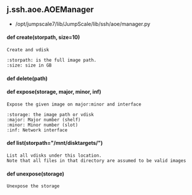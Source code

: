 ## j.ssh.aoe.AOEManager

- /opt/jumpscale7/lib/JumpScale/lib/ssh/aoe/manager.py

#### def create(storpath, size=10) 

    Create and vdisk
    
    :storpath: is the full image path.
    :size: size in GB

#### def delete(path) 

    

#### def expose(storage, major, minor, inf) 

    Expose the given image on major:minor and interface
    
    :storage: the image path or vdisk
    :major: Major number (shelf)
    :minor: Minor number (slot)
    :inf: Network interface

#### def list(storpath="/mnt/disktargets/") 

    List all vdisks under this location.
    Note that all files in that directory are assumed to be valid images

#### def unexpose(storage) 

    Unexpose the storage

